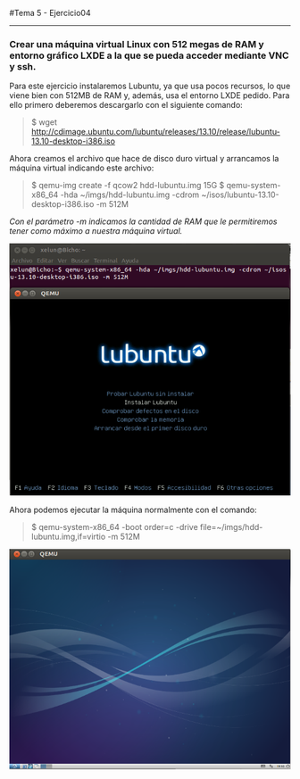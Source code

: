 #Tema 5 - Ejercicio04
- - -
### **Crear una máquina virtual Linux con 512 megas de RAM y entorno gráfico LXDE a la que se pueda acceder mediante VNC y ssh.**

Para este ejercicio instalaremos Lubuntu, ya que usa pocos recursos, lo que viene bien con 512MB de RAM y, además, usa el entorno LXDE pedido. Para ello primero deberemos descargarlo con el siguiente comando:

> $ wget http://cdimage.ubuntu.com/lubuntu/releases/13.10/release/lubuntu-13.10-desktop-i386.iso

Ahora creamos el archivo que hace de disco duro virtual y arrancamos la máquina virtual indicando este archivo:

> $ qemu-img create -f qcow2 hdd-lubuntu.img 15G
> $ qemu-system-x86_64 -hda ~/imgs/hdd-lubuntu.img -cdrom ~/isos/lubuntu-13.10-desktop-i386.iso -m 512M

*Con el parámetro -m indicamos la cantidad de RAM que le permitiremos tener como máximo a nuestra máquina virtual.*

![](../images/t5ej4-1.png)

Ahora podemos ejecutar la máquina normalmente con el comando:

> $ qemu-system-x86_64 -boot order=c -drive file=~/imgs/hdd-lubuntu.img,if=virtio -m 512M

![](../images/t5ej4-2.png)
